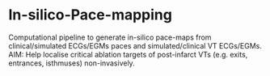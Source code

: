# In-silico-Pace-mapping
Computational pipeline to generate in-silico pace-maps from clinical/simulated ECGs/EGMs paces and simulated/clinical VT ECGs/EGMs. AIM: Help localise critical ablation targets of post-infarct VTs (e.g. exits, entrances, isthmuses) non-invasively.
